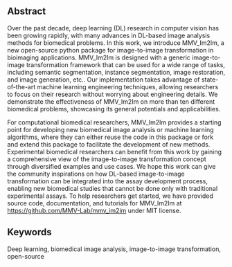 ## Abstract

Over the past decade, deep learning (DL) research in computer vision has been growing rapidly, with many advances in DL-based image analysis methods for biomedical problems. In this work, we introduce MMV_Im2Im, a new open-source python package for image-to-image transformation in bioimaging applications. MMV_Im2Im is designed with a generic image-to-image transformation framework that can be used for a wide range of tasks, including semantic segmentation, instance segmentation, image restoration, and image generation, etc.. Our implementation takes advantage of state-of-the-art machine learning engineering techniques, allowing researchers to focus on their research without worrying about engineering details. We demonstrate the effectiveness of MMV_Im2Im on more than ten different biomedical problems, showcasing its general potentials and applicabilities.

For computational biomedical researchers, MMV_Im2Im provides a starting point for developing new biomedical image analysis or machine learning algorithms, where they can either reuse the code in this package or fork and extend this package to facilitate the development of new methods. Experimental biomedical researchers can benefit from this work by gaining a comprehensive view of the image-to-image transformation concept through diversified examples and use cases. We hope this work can give the community inspirations on how DL-based image-to-image transformation can be integrated into the assay development process, enabling new biomedical studies that cannot be done only with traditional experimental assays. To help researchers get started, we have provided source code, documentation, and tutorials for MMV_Im2Im at https://github.com/MMV-Lab/mmv_im2im under MIT license.

## Keywords

Deep learning, biomedical image analysis, image-to-image transformation, open-source